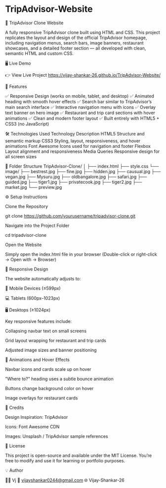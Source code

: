 # TripAdvisor-Website

🧭 TripAdvisor Clone Website

A fully responsive TripAdvisor clone built using HTML and CSS.
This project replicates the layout and design of the official TripAdvisor homepage, including navigation menus, search bars, image banners, restaurant showcases, and a detailed footer section — all developed with clean, semantic HTML and custom CSS.

🖥️ Live Demo

👉 View Live Project
 https://vijay-shankar-26.github.io/TripAdvisor-Website/

🚀 Features

✅ Responsive Design (works on mobile, tablet, and desktop)
✅ Animated heading with smooth hover effects
✅ Search bar similar to TripAdvisor’s main search interface
✅ Interactive navigation menu with icons
✅ Overlay text banner on hero image
✅ Restaurant and trip card sections with hover animations
✅ Clean and modern footer layout
✅ Built entirely with HTML5 + CSS3 (no JavaScript)

🛠️ Technologies Used
Technology	Description
HTML5	Structure and semantic markup
CSS3	Styling, layout, responsiveness, and hover animations
Font Awesome	Icons used for navigation and footer
Flexbox	Layout alignment and responsiveness
Media Queries	Responsive design for all screen sizes

📂 Folder Structure
TripAdvisor-Clone/
│
├── index.html
├── style.css
└── image/
    ├── bestrest.jpg
    ├── fine.jpg
    ├── hidden.jpg
    ├── causual.jpg
    ├── vegan.jpg
    ├── Mysuru.jpg
    ├── oldbangalore.jpg
    ├── safari.jpg
    ├── guided.jpg
    ├── tiger1.jpg
    ├── privatecook.jpg
    ├── tiger2.jpg
    ├── market.jpg
    └── preview.jpg

⚙️ Setup Instructions

Clone the Repository

git clone https://github.com/yourusername/tripadvisor-clone.git


Navigate into the Project Folder

cd tripadvisor-clone


Open the Website

Simply open the index.html file in your browser
(Double-click or right-click → Open with → Browser)

🧩 Responsive Design

The website automatically adjusts to:

📱 Mobile Devices (≤599px)

💻 Tablets (600px–1023px)

🖥️ Desktops (≥1024px)

Key responsive features include:

Collapsing navbar text on small screens

Grid layout wrapping for restaurant and trip cards

Adjusted image sizes and banner positioning

🌈 Animations and Hover Effects

Navbar icons and cards scale up on hover

"Where to?" heading uses a subtle bounce animation

Buttons change background color on hover

Image overlays for restaurant cards

🧾 Credits

Design Inspiration: TripAdvisor

Icons: Font Awesome CDN

Images: Unsplash / TripAdvisor sample references

📜 License

This project is open-source and available under the MIT License.
You’re free to modify and use it for learning or portfolio purposes.

💡 Author

👨‍💻 Vj
📧 vijayshankar0244@gmail.com
🌐 Vijay-Shankar-26
